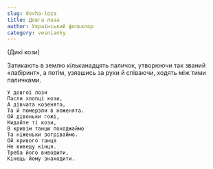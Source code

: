 ```yaml
---
slug: dovha-loza
title: Довга лоза
author: Український фольклор
category: vesnianky
---
```

(Дикі кози)

Затикають в землю кільканадцять паличок, утворюючи так званий «лабіринт», а потім, узявшись за руки й співаючи, ходять
між тими паличками.

```
У довгої лози
Пасли хлопці кози,
А дівчата козенята,
Та й померзли в ноженята.
Ой дівоньки гожі,
Кидайте ті кози,
В кривім танцю походжаймо
Та ніженьки зогріваймо.
Ой кривого танця
Не виведу кінця.
Треба його виводити,
Кінець йому знаходити.
```
